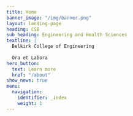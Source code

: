 ```yaml
---
title: Home
banner_image: "/img/banner.png"
layout: landing-page
heading: CSB
sub_heading: Engineering and Health Sciences
textline: | 
  Belkirk College of Engineering
  
  Ora et Labora
hero_button:
  text: Learn more
  href: "/about"
show_news: true
menu:
  navigation:
    identifier: _index
    weight: 1
---
```

